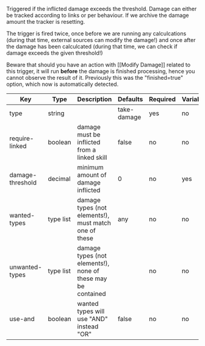 Triggered if the inflicted damage exceeds the threshold. Damage can either be tracked according to links or per behaviour. If we archive the damage amount the tracker is resetting.

The trigger is fired twice, once before we are running any calculcations (during that time, external sources can modify the damage!) and once after the damage has been calculcated (during that time, we can check if damage exceeds the given threshold!)

Beware that should you have an action with [[Modify Damage]] related to this trigger, it will run **before** the damage is finished processing, hence you cannot observe the result of it. Previously this was the "finished=true" option, which now is automatically detected.

| Key | Type | Description | Defaults | Required | Variable |
|-|-|-|-|-|-|
| type | string | | take-damage | yes | no |
| require-linked | boolean | damage must be inflicted from a linked skill | false | no | no |
| damage-threshold | decimal | minimum amount of damage inflicted | 0 | no | yes |
| wanted-types | type list | damage types (not elements!), must match one of these | any | no | no |
| unwanted-types | type list | damage types (not elements!), none of these may be contained | | no | no |
| use-and | boolean | wanted types will use "AND" instead "OR" | false | no | no |